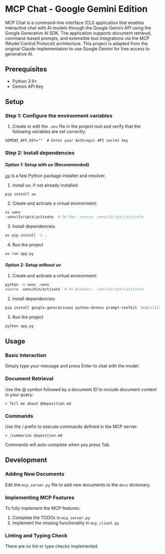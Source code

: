 # MCP Chat - Google Gemini Edition

MCP Chat is a command-line interface (CLI) application that enables interactive chat with AI models through the Google Gemini API using the Google Generative AI SDK. The application supports document retrieval, command-based prompts, and extensible tool integrations via the MCP (Model Control Protocol) architecture. This project is adapted from the original Claude implementation to use Google Gemini for free access to generative AI.

## Prerequisites

- Python 3.9+
- Gemini API Key

## Setup

### Step 1: Configure the environment variables

1. Create or edit the `.env` file in the project root and verify that the following variables are set correctly:

```
GEMINI_API_KEY=""  # Enter your Anthropic API secret key
```

### Step 2: Install dependencies

#### Option 1: Setup with uv (Recommended)

[uv](https://github.com/astral-sh/uv) is a fast Python package installer and resolver.

1. Install uv, if not already installed:

```bash
pip install uv
```

2. Create and activate a virtual environment:

```bash
uv venv
.venv\Scripts\activate  # On Mac: source .venv/Scripts/activate
```

3. Install dependencies:

```bash
uv pip install -e .
```

4. Run the project

```bash
uv run app.py
```

#### Option 2: Setup without uv

1. Create and activate a virtual environment:

```bash
python -m venv .venv
source .venv/bin/activate  # On Windows: .venv\Scripts\activate
```

2. Install dependencies:

```bash
pip install google-generativeai python-dotenv prompt-toolkit "mcp[cli]==1.8.0"
```

3. Run the project

```bash
python app.py
```

## Usage

### Basic Interaction

Simply type your message and press Enter to chat with the model.

### Document Retrieval

Use the @ symbol followed by a document ID to include document content in your query:

```
> Tell me about @deposition.md
```

### Commands

Use the / prefix to execute commands defined in the MCP server:

```
> /summarize deposition.md
```

Commands will auto-complete when you press Tab.

## Development

### Adding New Documents

Edit the `mcp_server.py` file to add new documents to the `docs` dictionary.

### Implementing MCP Features

To fully implement the MCP features:

1. Complete the TODOs in `mcp_server.py`
2. Implement the missing functionality in `mcp_client.py`

### Linting and Typing Check

There are no lint or type checks implemented.
